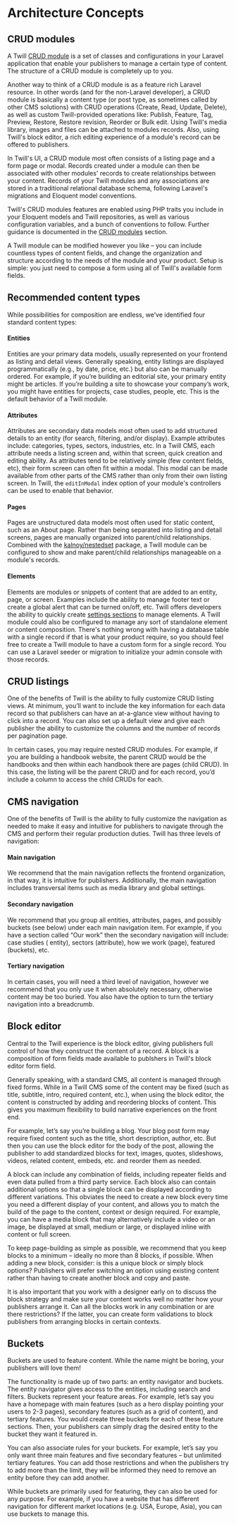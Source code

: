 # Architecture Concepts

## CRUD modules

A Twill [CRUD module](../3_modules/) is a set of classes and configurations in your Laravel application that enable
your publishers to manage a certain type of content. The structure of a CRUD module is completely up to you.

Another way to think of a CRUD module is as a feature rich Laravel resource. In other words (and for the non-Laravel
developer), a CRUD module is basically a content type (or post type, as sometimes called by other CMS solutions) with
CRUD operations (Create, Read, Update, Delete), as well as custom Twill-provided operations like: Publish, Feature, Tag,
Preview, Restore, Restore revision, Reorder or Bulk edit. Using Twill's media library, images and files can be attached
to modules records. Also, using Twill's block editor, a rich editing experience of a module's record can be offered to
publishers.

In Twill's UI, a CRUD module most often consists of a listing page and a form page or modal. Records created under a
module can then be associated with other modules' records to create relationships between your content. Records of your
Twill modules and any associations are stored in a traditional relational database schema, following Laravel's
migrations and Eloquent model conventions.

Twill's CRUD modules features are enabled using PHP traits you include in your Eloquent models and Twill repositories,
as well as various configuration variables, and a bunch of conventions to follow. Further guidance is documented in
the [CRUD modules](../3_modules/) section.

A Twill module can be modified however you like – you can include countless types of content fields, and change the
organization and structure according to the needs of the module and your product. Setup is simple: you just need to
compose a form using all of Twill's available form fields.

## Recommended content types

While possibilities for composition are endless, we’ve identified four standard content types:

#### Entities

Entities are your primary data models, usually represented on your frontend as listing and detail views. Generally
speaking, entity listings are displayed programmatically (e.g., by date, price, etc.) but also can be manually ordered.
For example, if you’re building an editorial site, your primary entity might be articles. If you’re building a site to
showcase your company’s work, you might have entities for projects, case studies, people, etc. This is the default
behavior of a Twill module.

#### Attributes

Attributes are secondary data models most often used to add structured details to an entity (for search, filtering,
and/or display). Example attributes include: categories, types, sectors, industries, etc. In a Twill CMS, each attribute
needs a listing screen and, within that screen, quick creation and editing ability. As attributes tend to be relatively
simple (few content fields, etc), their form screen can often fit within a modal. This modal can be made available from
other parts of the CMS rather than only from their own listing screen. In Twill, the `editInModal` index option of your
module's controllers can be used to enable that behavior.

#### Pages

Pages are unstructured data models most often used for static content, such as an About page. Rather than being
separated into listing and detail screens, pages are manually organized into parent/child relationships. Combined with
the [kalnoy/nestedset](https://github.com/lazychaser/laravel-nestedset) package, a Twill module can be configured to
show and make parent/child relationships manageable on a module's records.

#### Elements

Elements are modules or snippets of content that are added to an entity, page, or screen. Examples include the ability
to manage footer text or create a global alert that can be turned on/off, etc. Twill offers developers the ability to
quickly create [settings sections](../11_settings-sections) to manage elements. A Twill module could also be configured to
manage any sort of standalone element or content composition. There's nothing wrong with having a database table with a
single record if that is what your product require, so you should feel free to create a Twill module to have a custom
form for a single record. You can use a Laravel seeder or migration to initialize your admin console with those records.

## CRUD listings

One of the benefits of Twill is the ability to fully customize CRUD listing views. At minimum, you’ll want to include
the key information for each data record so that publishers can have an at-a-glance view without having to click into a
record. You can also set up a default view and give each publisher the ability to customize the columns and the number
of records per pagination page.

In certain cases, you may require nested CRUD modules. For example, if you are building a handbook website, the parent
CRUD would be the handbooks and then within each handbook there are pages (child CRUD). In this case, the listing will
be the parent CRUD and for each record, you’d include a column to access the child CRUDs for each.

## CMS navigation

One of the benefits of Twill is the ability to fully customize the navigation as needed to make it easy and intuitive
for publishers to navigate through the CMS and perform their regular production duties. Twill has three levels of
navigation:

#### Main navigation

We recommend that the main navigation reflects the frontend organization, in that way, it is intuitive for publishers.
Additionally, the main navigation includes transversal items such as media library and global settings.

#### Secondary navigation

We recommend that you group all entities, attributes, pages, and possibly buckets (see below) under each main navigation
item. For example, if you have a section called “Our work” then the secondary navigation will include: case studies (
entity), sectors (attribute), how we work (page), featured (buckets), etc.

#### Tertiary navigation

In certain cases, you will need a third level of navigation, however we recommend that you only use it when absolutely
necessary, otherwise content may be too buried. You also have the option to turn the tertiary navigation into a
breadcrumb.

## Block editor

Central to the Twill experience is the block editor, giving publishers full control of how they construct the content of
a record. A block is a composition of form fields made available to publshers in Twill's block editor form field.

Generally speaking, with a standard CMS, all content is managed through fixed forms. While in a Twill CMS some of the
content may be fixed (such as title, subtitle, intro, required content, etc.), when using the block editor, the content
is constructed by adding and reordering blocks of content. This gives you maximum flexibility to build narrative
experiences on the front end.

For example, let’s say you’re building a blog. Your blog post form may require fixed content such as the title, short
description, author, etc. But then you can use the block editor for the body of the post, allowing the publisher to add
standardized blocks for text, images, quotes, slideshows, videos, related content, embeds, etc. and reorder them as
needed.

A block can include any combination of fields, including repeater fields and even data pulled from a third party
service. Each block also can contain additional options so that a single block can be displayed according to different
variations. This obviates the need to create a new block every time you need a different display of your content, and
allows you to match the build of the page to the content, context or design required. For example, you can have a media
block that may alternatively include a video or an image, be displayed at small, medium or large, or displayed inline
with content or full screen.

To keep page-building as simple as possible, we recommend that you keep blocks to a minimum – ideally no more than 8
blocks, if possible. When adding a new block, consider: is this a unique block or simply block options? Publishers will
prefer switching an option using existing content rather than having to create another block and copy and paste.

It is also important that you work with a designer early on to discuss the block strategy and make sure your content
works well no matter how your publishers arrange it. Can all the blocks work in any combination or are there
restrictions? If the latter, you can create form validations to block publishers from arranging blocks in certain
contexts.

## Buckets

Buckets are used to feature content. While the name might be boring, your publishers will love them!

The functionality is made up of two parts: an entity navigator and buckets. The entity navigator gives access to the
entities, including search and filters. Buckets represent your feature areas. For example, let’s say you have a homepage
with main features (such as a hero display pointing your users to 2-3 pages), secondary features (such as a grid of
content), and tertiary features. You would create three buckets for each of these feature sections. Then, your
publishers can simply drag the desired entity to the bucket they want it featured in.

You can also associate rules for your buckets. For example, let’s say you only want three main features and five
secondary features – but unlimited tertiary features. You can add those restrictions and when the publishers try to add
more than the limit, they will be informed they need to remove an entity before they can add another.

While buckets are primarily used for featuring, they can also be used for any purpose. For example, if you have a
website that has different navigation for different market locations (e.g. USA, Europe, Asia), you can use buckets to
manage this.
